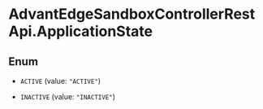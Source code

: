 # AdvantEdgeSandboxControllerRestApi.ApplicationState

## Enum


* `ACTIVE` (value: `"ACTIVE"`)

* `INACTIVE` (value: `"INACTIVE"`)


